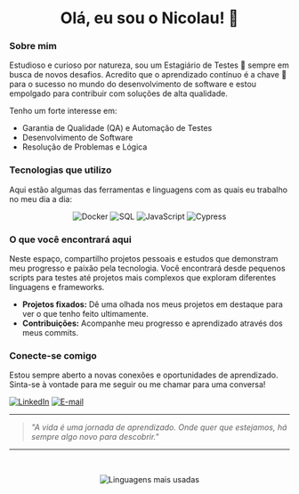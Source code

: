 <h1 align="center">Olá, eu sou o Nicolau! 👋</h1>

### Sobre mim

Estudioso e curioso por natureza, sou um Estagiário de Testes 🧪 sempre em busca de novos desafios. Acredito que o aprendizado contínuo é a chave 🔑 para o sucesso no mundo do desenvolvimento de software e estou empolgado para contribuir com soluções de alta qualidade.

Tenho um forte interesse em:
- Garantia de Qualidade (QA) e Automação de Testes
- Desenvolvimento de Software
- Resolução de Problemas e Lógica

### Tecnologias que utilizo

Aqui estão algumas das ferramentas e linguagens com as quais eu trabalho no meu dia a dia:

<p align="center">
  <img src="https://img.shields.io/badge/Docker-2496ED?style=for-the-badge&logo=docker&logoColor=white" alt="Docker" />
  <img src="https://img.shields.io/badge/SQL-4479A1?style=for-the-badge&logo=mysql&logoColor=white" alt="SQL" />
  <img src="https://img.shields.io/badge/JavaScript-F7DF1E?style=for-the-badge&logo=javascript&logoColor=black" alt="JavaScript" />
  <img src="https://img.shields.io/badge/Cypress-17202C?style=for-the-badge&logo=cypress&logoColor=white" alt="Cypress" />
</p>

### O que você encontrará aqui

Neste espaço, compartilho projetos pessoais e estudos que demonstram meu progresso e paixão pela tecnologia. Você encontrará desde pequenos scripts para testes até projetos mais complexos que exploram diferentes linguagens e frameworks.

- **Projetos fixados:** Dê uma olhada nos meus projetos em destaque para ver o que tenho feito ultimamente.
- **Contribuições:** Acompanhe meu progresso e aprendizado através dos meus commits.

### Conecte-se comigo

Estou sempre aberto a novas conexões e oportunidades de aprendizado. Sinta-se à vontade para me seguir ou me chamar para uma conversa!

[![LinkedIn](https://img.shields.io/badge/LinkedIn-0077B5?style=for-the-badge&logo=linkedin&logoColor=white)](https://www.linkedin.com/in/SEU_USUARIO_DO_LINKEDIN/)
[![E-mail](https://img.shields.io/badge/Gmail-D14836?style=for-the-badge&logo=gmail&logoColor=white)](mailto:SEU_EMAIL@gmail.com)

---

> _"A vida é uma jornada de aprendizado. Onde quer que estejamos, há sempre algo novo para descobrir."_

---
<br/>
<p align="center">
  <img src="https://github-readme-stats.vercel.app/api/top-langs/?username=iNicolauu&layout=compact&hide=Jupyter%20Notebook&theme=dark" alt="Linguagens mais usadas"
